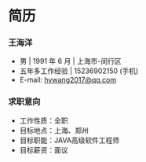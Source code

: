 # 简历

### 王海洋

- 男 | 1991 年 6 月 | 上海市-闵行区
- 五年多工作经验 | 15236902150 (手机)
- E-mail: [hywang2017@qq.com](http://mailto:hywang2017@qq.com)

### 求职意向

- 工作性质：全职
- 目标地点：上海、郑州
- 目标职能：JAVA高级软件工程师
- 目标薪资：面议
